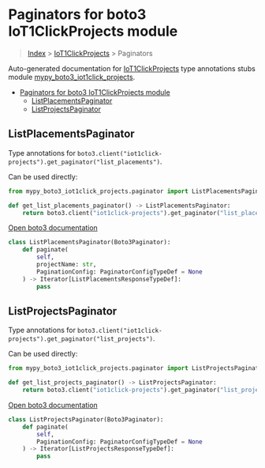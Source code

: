 # Paginators for boto3 IoT1ClickProjects module

> [Index](../README.md) > [IoT1ClickProjects](./README.md) > Paginators

Auto-generated documentation for [IoT1ClickProjects](https://boto3.amazonaws.com/v1/documentation/api/latest/reference/services/iot1click-projects.html#IoT1ClickProjects)
type annotations stubs module [mypy_boto3_iot1click_projects](https://pypi.org/project/mypy-boto3-iot1click-projects/).

- [Paginators for boto3 IoT1ClickProjects module](#paginators-for-boto3-iot1clickprojects-module)
  - [ListPlacementsPaginator](#listplacementspaginator)
  - [ListProjectsPaginator](#listprojectspaginator)

## ListPlacementsPaginator

Type annotations for `boto3.client("iot1click-projects").get_paginator("list_placements")`.

Can be used directly:

```python
from mypy_boto3_iot1click_projects.paginator import ListPlacementsPaginator

def get_list_placements_paginator() -> ListPlacementsPaginator:
    return boto3.client("iot1click-projects").get_paginator("list_placements")
```

[Open boto3 documentation](https://boto3.amazonaws.com/v1/documentation/api/latest/reference/services/iot1click-projects.html#IoT1ClickProjects.Paginator.ListPlacements)

```python
class ListPlacementsPaginator(Boto3Paginator):
    def paginate(
        self,
        projectName: str,
        PaginationConfig: PaginatorConfigTypeDef = None
    ) -> Iterator[ListPlacementsResponseTypeDef]:
        pass
```
## ListProjectsPaginator

Type annotations for `boto3.client("iot1click-projects").get_paginator("list_projects")`.

Can be used directly:

```python
from mypy_boto3_iot1click_projects.paginator import ListProjectsPaginator

def get_list_projects_paginator() -> ListProjectsPaginator:
    return boto3.client("iot1click-projects").get_paginator("list_projects")
```

[Open boto3 documentation](https://boto3.amazonaws.com/v1/documentation/api/latest/reference/services/iot1click-projects.html#IoT1ClickProjects.Paginator.ListProjects)

```python
class ListProjectsPaginator(Boto3Paginator):
    def paginate(
        self,
        PaginationConfig: PaginatorConfigTypeDef = None
    ) -> Iterator[ListProjectsResponseTypeDef]:
        pass
```
